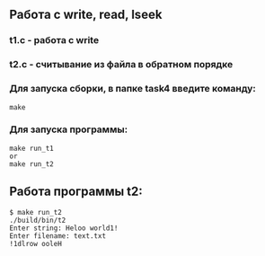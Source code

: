 ## Работа с write, read, lseek
### t1.c - работа с write
### t2.c - считывание из файла в обратном порядке

### Для запуска сборки, в папке task4 введите команду: 
  ```
  make
  ```
### Для запуска программы:

```
make run_t1
or
make run_t2
```

## Работа программы t2:
```
$ make run_t2
./build/bin/t2
Enter string: Heloo world1!
Enter filename: text.txt
!1dlrow ooleH
```

